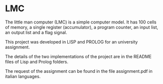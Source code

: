 # LMC
The little man computer (LMC) is a simple computer model.
It has 100 cells of memory,  a single register (accumulator), a program counter, an input list, an output list and a flag signal.

This project was developed in LISP and PROLOG for an university assignment.

The details of the two implementations of the project are in the README files of Lisp and Prolog folders.

The request of the assignment can be found in the file assignment.pdf in italian languages.

